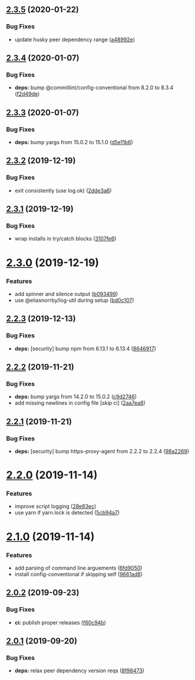 ## [2.3.5](https://github.com/eliasnorrby/commitlint-config/compare/v2.3.4...v2.3.5) (2020-01-22)


### Bug Fixes

* update husky peer dependency range ([a48992e](https://github.com/eliasnorrby/commitlint-config/commit/a48992eecf7c065c9643cb276c5bcc40033cca4a))

## [2.3.4](https://github.com/eliasnorrby/commitlint-config/compare/v2.3.3...v2.3.4) (2020-01-07)


### Bug Fixes

* **deps:** bump @commitlint/config-conventional from 8.2.0 to 8.3.4 ([f2d49de](https://github.com/eliasnorrby/commitlint-config/commit/f2d49de5f677b3c9822511fa3716de5f40388f03))

## [2.3.3](https://github.com/eliasnorrby/commitlint-config/compare/v2.3.2...v2.3.3) (2020-01-07)


### Bug Fixes

* **deps:** bump yargs from 15.0.2 to 15.1.0 ([d5e11b6](https://github.com/eliasnorrby/commitlint-config/commit/d5e11b66e08f512a6a30cf6b7179d791d2246499))

## [2.3.2](https://github.com/eliasnorrby/commitlint-config/compare/v2.3.1...v2.3.2) (2019-12-19)


### Bug Fixes

* exit consistently (use log.ok) ([2dde3a6](https://github.com/eliasnorrby/commitlint-config/commit/2dde3a611ad9fddb40dd4d05e44b351aa0979569))

## [2.3.1](https://github.com/eliasnorrby/commitlint-config/compare/v2.3.0...v2.3.1) (2019-12-19)


### Bug Fixes

* wrap installs in try/catch blocks ([3107fe6](https://github.com/eliasnorrby/commitlint-config/commit/3107fe6cdc2af6404c0180d85cabf9d3f33f86f9))

# [2.3.0](https://github.com/eliasnorrby/commitlint-config/compare/v2.2.3...v2.3.0) (2019-12-19)


### Features

* add spinner and silence output ([b093499](https://github.com/eliasnorrby/commitlint-config/commit/b093499091e9349f9b30d0c7bfe1f8cdbb74df70))
* use @eliasnorrby/log-util during setup ([bd0c107](https://github.com/eliasnorrby/commitlint-config/commit/bd0c1076ba6a5b4bbe0172fb96df925a6d8d9df3))

## [2.2.3](https://github.com/eliasnorrby/commitlint-config/compare/v2.2.2...v2.2.3) (2019-12-13)


### Bug Fixes

* **deps:** [security] bump npm from 6.13.1 to 6.13.4 ([8646917](https://github.com/eliasnorrby/commitlint-config/commit/8646917f03bb944a0ff603f3efbac3cdd227933e))

## [2.2.2](https://github.com/eliasnorrby/commitlint-config/compare/v2.2.1...v2.2.2) (2019-11-21)


### Bug Fixes

* **deps:** bump yargs from 14.2.0 to 15.0.2 ([c9d2746](https://github.com/eliasnorrby/commitlint-config/commit/c9d2746e969890b7cfb4d2d7acd905c4da4d457a))
* add missing newlines in config file [skip ci] ([2aa7ea8](https://github.com/eliasnorrby/commitlint-config/commit/2aa7ea8e10b8856490dd138ca786a28af696be76))

## [2.2.1](https://github.com/eliasnorrby/commitlint-config/compare/v2.2.0...v2.2.1) (2019-11-21)


### Bug Fixes

* **deps:** [security] bump https-proxy-agent from 2.2.2 to 2.2.4 ([98a2269](https://github.com/eliasnorrby/commitlint-config/commit/98a2269))

# [2.2.0](https://github.com/eliasnorrby/commitlint-config/compare/v2.1.0...v2.2.0) (2019-11-14)


### Features

* improve script logging ([28e83ec](https://github.com/eliasnorrby/commitlint-config/commit/28e83ec))
* use yarn if yarn.lock is detected ([5cb94a7](https://github.com/eliasnorrby/commitlint-config/commit/5cb94a7))

# [2.1.0](https://github.com/eliasnorrby/commitlint-config/compare/v2.0.2...v2.1.0) (2019-11-14)


### Features

* add parsing of command line arguements ([6fd9050](https://github.com/eliasnorrby/commitlint-config/commit/6fd9050))
* install config-conventional if skipping self ([9661ad8](https://github.com/eliasnorrby/commitlint-config/commit/9661ad8))

## [2.0.2](https://github.com/eliasnorrby/commitlint-config/compare/v2.0.1...v2.0.2) (2019-09-23)


### Bug Fixes

* **ci:** publish proper releases ([f60c94b](https://github.com/eliasnorrby/commitlint-config/commit/f60c94b))

## [2.0.1](https://github.com/eliasnorrby/commitlint-config/compare/v2.0.0...v2.0.1) (2019-09-20)


### Bug Fixes

* **deps:** relax peer dependency version reqs ([8f98473](https://github.com/eliasnorrby/commitlint-config/commit/8f98473))
